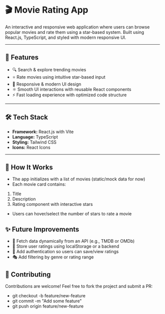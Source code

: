 # 🎬 Movie Rating App

An interactive and responsive web application where users can browse popular movies and rate them using a star-based system. Built using React.js, TypeScript, and styled with modern responsive UI.

---

## 🚀 Features

- 🔍 Search & explore trending movies
- ⭐ Rate movies using intuitive star-based input
- 🎨 Responsive & modern UI design
- ⚛️ Smooth UI interactions with reusable React components
- ⚡ Fast loading experience with optimized code structure

---

## 🛠️ Tech Stack

- **Framework:** React.js with Vite
- **Language:** TypeScript
- **Styling:** Tailwind CSS
- **Icons:** React Icons

---



## 🧠 How It Works

- The app initializes with a list of movies (static/mock data for now)
- Each movie card contains:
1. Title
2. Description
3. Rating component with interactive stars
- Users can hover/select the number of stars to rate a movie

## ✨ Future Improvements

- 🔗 Fetch data dynamically from an API (e.g., TMDB or OMDb)
- 🧠 Store user ratings using localStorage or a backend
- 🔐 Add authentication so users can save/view ratings
- 🎭 Add filtering by genre or rating range

## 🙌 Contributing

Contributions are welcome! Feel free to fork the project and submit a PR:
- git checkout -b feature/new-feature
- git commit -m "Add some feature"
- git push origin feature/new-feature
